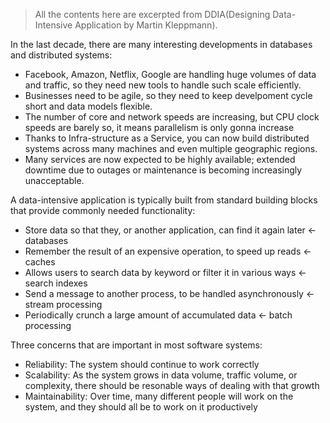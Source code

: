 > All the contents here are excerpted from DDIA(Designing Data-Intensive Application by Martin Kleppmann).

In the last decade, there are many interesting developments in databases and distributed systems:
- Facebook, Amazon, Netflix, Google are handling huge volumes of data and traffic, so they need new tools to handle such scale efficiently.
- Businesses need to be agile, so they need to keep develpoment cycle short and data models flexible.
- The number of core and network speeds are increasing, but CPU clock speeds are barely so, it means parallelism is only gonna increase
- Thanks to Infra-structure as a Service, you can now build distributed systems across many machines and even multiple geographic regions.
- Many services are now expected to be highly available; extended downtime due to outages or maintenance is becoming increasingly unacceptable.

A data-intensive application is typically built from standard building blocks that provide commonly needed functionality:
- Store data so that they, or another application, can find it again later <- databases
- Remember the result of an expensive operation, to speed up reads <- caches
- Allows users to search data by keyword or filter it in various ways <- search indexes
- Send a message to another process, to be handled asynchronously <- stream processing
- Periodically crunch a large amount of accumulated data <- batch processing

Three concerns that are important in most software systems:
- Reliability: The system should continue to work correctly
- Scalability: As the system grows in data volume, traffic volume, or complexity, there should be resonable ways of dealing with that growth
- Maintainability: Over time, many different people will work on the system, and they should all be to work on it productively
